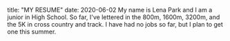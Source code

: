 title: "MY RESUME"
date: 2020-06-02
My name is Lena Park and I am a junior in High School.
So far, I've lettered in the 800m, 1600m, 3200m, and the 5K in cross country and track. 
I have had no jobs so far, but I plan to get one this summer.  
